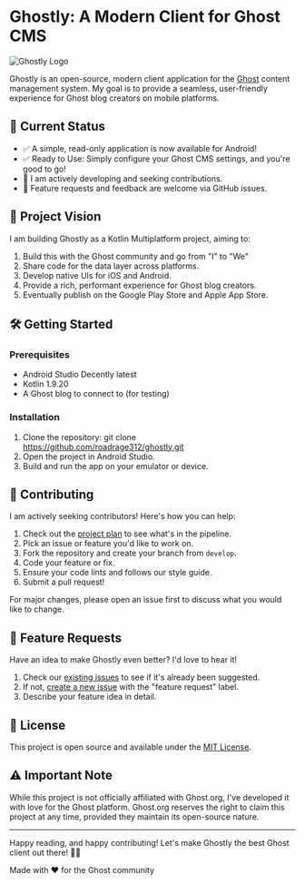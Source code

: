 # Ghostly: A Modern Client for Ghost CMS

![Ghostly Logo](https://raw.githubusercontent.com/roadrage312/ghostly/develop/androidApp/src/main/res/mipmap-xxxhdpi/ic_launcher.webp)

Ghostly is an open-source, modern client application for the [Ghost](https://ghost.org/) content management system. My goal is to provide a seamless, user-friendly experience for Ghost blog creators on mobile platforms.

## 🚀 Current Status

- ✅ A simple, read-only application is now available for Android!
- ✅ Ready to Use: Simply configure your Ghost CMS settings, and you're good to go!
- 🔄 I am actively developing and seeking contributions.
- 🌟 Feature requests and feedback are welcome via GitHub issues.

## 🎯 Project Vision

I am building Ghostly as a Kotlin Multiplatform project, aiming to:

1. Build this with the Ghost community and go from "I" to "We"
2. Share code for the data layer across platforms.
3. Develop native UIs for iOS and Android.
4. Provide a rich, performant experience for Ghost blog creators.
5. Eventually publish on the Google Play Store and Apple App Store.

## 🛠 Getting Started

### Prerequisites

- Android Studio Decently latest
- Kotlin 1.9.20
- A Ghost blog to connect to (for testing)

### Installation

1. Clone the repository: git clone https://github.com/roadrage312/ghostly.git
2. Open the project in Android Studio.
3. Build and run the app on your emulator or device.

## 🤝 Contributing

I am actively seeking contributors! Here's how you can help:

1. Check out the [project plan](https://github.com/users/roadrage312/projects/1) to see what's in the pipeline.
2. Pick an issue or feature you'd like to work on.
3. Fork the repository and create your branch from `develop`.
4. Code your feature or fix.
5. Ensure your code lints and follows our style guide.
6. Submit a pull request!

For major changes, please open an issue first to discuss what you would like to change.

## 🚀 Feature Requests

Have an idea to make Ghostly even better? I'd love to hear it!

1. Check our [existing issues](https://github.com/roadrage312/ghostly/issues) to see if it's already been suggested.
2. If not, [create a new issue](https://github.com/roadrage312/ghostly/issues/new) with the "feature request" label.
3. Describe your feature idea in detail.

## 📜 License

This project is open source and available under the [MIT License](LICENSE).

## ⚠️ Important Note

While this project is not officially affiliated with Ghost.org, I've developed it with love for the Ghost platform. Ghost.org reserves the right to claim this project at any time, provided they maintain its open-source nature.

---

Happy reading, and happy contributing! Let's make Ghostly the best Ghost client out there! 👻📱

Made with ❤️ for the Ghost community
